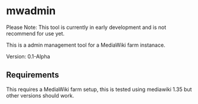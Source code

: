 mwadmin
==================
Please Note: This tool is currently in early development and is not recommend for use yet.

This is a admin management tool for a MediaWiki farm instanace.

Version: 0.1-Alpha

Requirements
------------------

This requires a MediaWiki farm setup, this is tested using mediawiki 1.35 but other versions should work.
